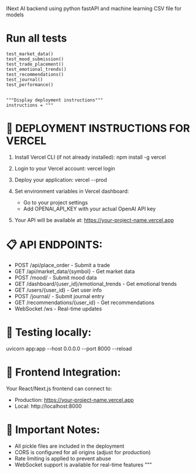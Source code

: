 INext AI backend using python fastAPI and machine learning CSV file for models
# Run all tests
    test_market_data()
    test_mood_submission()
    test_trade_placement()
    test_emotional_trends()
    test_recommendations()
    test_journal()
    test_performance()


    """Display deployment instructions"""
    instructions = """
🚀 DEPLOYMENT INSTRUCTIONS FOR VERCEL
=====================================

1. Install Vercel CLI (if not already installed):
   npm install -g vercel

2. Login to your Vercel account:
   vercel login

3. Deploy your application:
   vercel --prod

4. Set environment variables in Vercel dashboard:
   - Go to your project settings
   - Add OPENAI_API_KEY with your actual OpenAI API key

5. Your API will be available at:
   https://your-project-name.vercel.app

📋 API ENDPOINTS:
================
- POST /api/place_order - Submit a trade
- GET /api/market_data/{symbol} - Get market data
- POST /mood/ - Submit mood data
- GET /dashboard/{user_id}/emotional_trends - Get emotional trends
- GET /users/{user_id} - Get user info
- POST /journal/ - Submit journal entry
- GET /recommendations/{user_id} - Get recommendations
- WebSocket /ws - Real-time updates

🔧 Testing locally:
==================
   uvicorn app:app --host 0.0.0.0 --port 8000 --reload

📱 Frontend Integration:
=======================
Your React/Next.js frontend can connect to:
- Production: https://your-project-name.vercel.app
- Local: http://localhost:8000

🎯 Important Notes:
==================
- All pickle files are included in the deployment
- CORS is configured for all origins (adjust for production)
- Rate limiting is applied to prevent abuse
- WebSocket support is available for real-time features
"""
